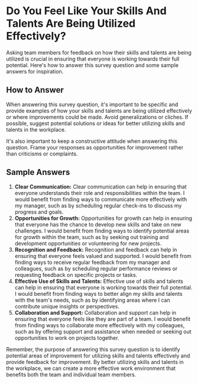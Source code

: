 Do You Feel Like Your Skills And Talents Are Being Utilized Effectively?
===============================================================================================

Asking team members for feedback on how their skills and talents are being utilized is crucial in ensuring that everyone is working towards their full potential. Here's how to answer this survey question and some sample answers for inspiration.

How to Answer
-------------

When answering this survey question, it's important to be specific and provide examples of how your skills and talents are being utilized effectively or where improvements could be made. Avoid generalizations or cliches. If possible, suggest potential solutions or ideas for better utilizing skills and talents in the workplace.

It's also important to keep a constructive attitude when answering this question. Frame your responses as opportunities for improvement rather than criticisms or complaints.

Sample Answers
--------------

1. **Clear Communication:** Clear communication can help in ensuring that everyone understands their role and responsibilities within the team. I would benefit from finding ways to communicate more effectively with my manager, such as by scheduling regular check-ins to discuss my progress and goals.
2. **Opportunities for Growth:** Opportunities for growth can help in ensuring that everyone has the chance to develop new skills and take on new challenges. I would benefit from finding ways to identify potential areas for growth within the team, such as by seeking out training and development opportunities or volunteering for new projects.
3. **Recognition and Feedback:** Recognition and feedback can help in ensuring that everyone feels valued and supported. I would benefit from finding ways to receive regular feedback from my manager and colleagues, such as by scheduling regular performance reviews or requesting feedback on specific projects or tasks.
4. **Effective Use of Skills and Talents:** Effective use of skills and talents can help in ensuring that everyone is working towards their full potential. I would benefit from finding ways to better align my skills and talents with the team's needs, such as by identifying areas where I can contribute unique insights or perspectives.
5. **Collaboration and Support:** Collaboration and support can help in ensuring that everyone feels like they are part of a team. I would benefit from finding ways to collaborate more effectively with my colleagues, such as by offering support and assistance when needed or seeking out opportunities to work on projects together.

Remember, the purpose of answering this survey question is to identify potential areas of improvement for utilizing skills and talents effectively and provide feedback for improvement. By better utilizing skills and talents in the workplace, we can create a more effective work environment that benefits both the team and individual team members.
